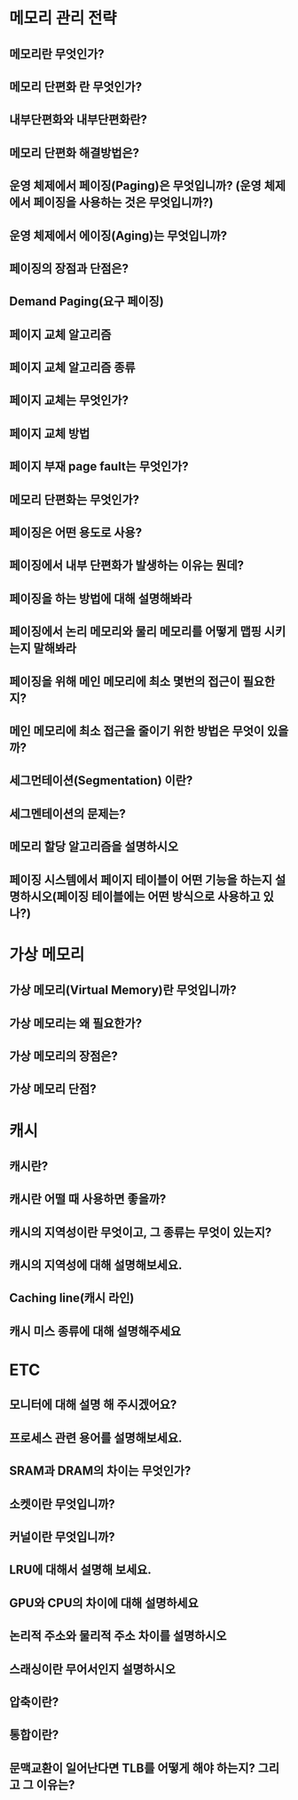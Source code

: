 #
# 메모리 관리 전략

## 메모리란 무엇인가?

## 메모리 단편화 란 무엇인가?

## 내부단편화와 내부단편화란?

## 메모리 단편화 해결방법은?

## 운영 체제에서 페이징(Paging)은 무엇입니까? (운영 체제에서 페이징을 사용하는 것은 무엇입니까?)

## 운영 체제에서 에이징(Aging)는 무엇입니까?  

## 페이징의 장점과 단점은?

## Demand Paging(요구 페이징)

## 페이지 교체 알고리즘

## 페이지 교체 알고리즘 종류

## 페이지 교체는 무엇인가? 

## 페이지 교체 방법

## 페이지 부재 page fault는 무엇인가?

## 메모리 단편화는 무엇인가?

## 페이징은 어떤 용도로 사용?

## 페이징에서 내부 단편화가 발생하는 이유는 뭔데?

## 페이징을 하는 방법에 대해 설명해봐라

## 페이징에서 논리 메모리와 물리 메모리를 어떻게 맵핑 시키는지 말해봐라

## 페이징을 위해 메인 메모리에 최소 몇번의 접근이 필요한지?

## 메인 메모리에 최소 접근을 줄이기 위한 방법은 무엇이 있을까?

## 세그먼테이션(Segmentation) 이란?

## 세그멘테이션의 문제는?

## 메모리 할당 알고리즘을 설명하시오

## 페이징 시스템에서 페이지 테이블이 어떤 기능을 하는지 설명하시오(페이징 테이블에는 어떤 방식으로 사용하고 있나?)

#
# 가상 메모리

## 가상 메모리(Virtual Memory)란 무엇입니까?

## 가상 메모리는 왜 필요한가? 

## 가상 메모리의 장점은?

## 가상 메모리 단점?

#
# 캐시

## 캐시란?

## 캐시란 어떨 때 사용하면 좋을까?

## 캐시의 지역성이란 무엇이고, 그 종류는 무엇이 있는지?

## 캐시의 지역성에 대해 설명해보세요.

## Caching line(캐시 라인)

## 캐시 미스 종류에 대해 설명해주세요

#
# ETC

## 모니터에 대해 설명 해 주시겠어요?

## 프로세스 관련 용어를 설명해보세요.

## SRAM과 DRAM의 차이는 무엇인가? 

## 소켓이란 무엇입니까?

## 커널이란 무엇입니까?

## LRU에 대해서 설명해 보세요.

## GPU와 CPU의 차이에 대해 설명하세요

## 논리적 주소와 물리적 주소 차이를 설명하시오

## 스래싱이란 무어서인지 설명하시오

## 압축이란?

## 통합이란?

## 문맥교환이 일어난다면 TLB를 어떻게 해야 하는지? 그리고 그 이유는?